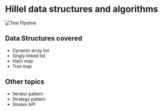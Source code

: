 # Hillel data structures and algorithms

![Test Pipeline](https://github.com/ownerofglory/hillel-javapro-17092024-dsalgo/actions/workflows/test-pipeline.yaml/badge.svg)

## Data Structures covered
- Dynamic array list
- Singly linked list
- Hash map
- Tree map

## Other topics
- Iterator pattern
- Strategy pattern
- Stream API
